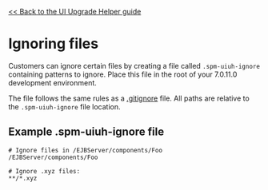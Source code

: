[<< Back to the UI Upgrade Helper guide](customer_setup)

# Ignoring files

Customers can ignore certain files by creating a file called `.spm-uiuh-ignore` containing patterns to ignore. Place this file in the root of your 7.0.11.0 development environment.

The file follows the same rules as a [.gitignore](http://git-scm.com/docs/gitignore) file. All paths are relative to the `.spm-uiuh-ignore` file location.

## Example .spm-uiuh-ignore file

    # Ignore files in /EJBServer/components/Foo
    /EJBServer/components/Foo

    # Ignore .xyz files:
    **/*.xyz
